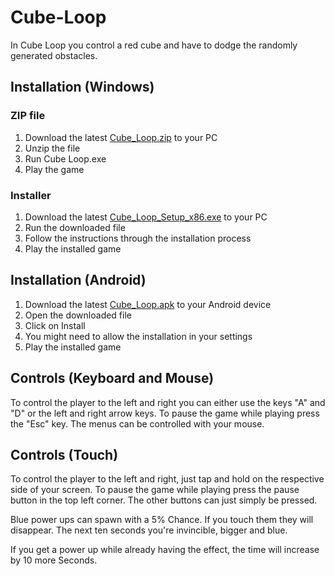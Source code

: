 # Cube-Loop
In Cube Loop you control a red cube and have to dodge the randomly generated obstacles.

## Installation (Windows)
### ZIP file
1. Download the latest [Cube_Loop.zip](https://github.com/RubixDev/Cube-Loop/releases/tag/v1.2) to your PC
2. Unzip the file
3. Run Cube Loop.exe
4. Play the game

### Installer
1. Download the latest [Cube_Loop_Setup_x86.exe](https://github.com/RubixDev/Cube-Loop/releases/tag/v1.2) to your PC
2. Run the downloaded file
3. Follow the instructions through the installation process
4. Play the installed game

## Installation (Android)
1. Download the latest [Cube_Loop.apk](https://github.com/RubixDev/Cube-Loop/releases/tag/v1.2) to your Android device
2. Open the downloaded file
3. Click on Install
4. You might need to allow the installation in your settings
5. Play the installed game

## Controls (Keyboard and Mouse)
To control the player to the left and right you can either use the keys "A" and "D" or the left and right arrow keys.
To pause the game while playing press the "Esc" key.
The menus can be controlled with your mouse.

## Controls (Touch)
To control the player to the left and right, just tap and hold on the respective side of your screen.
To pause the game while playing press the pause button in the top left corner.
The other buttons can just simply be pressed.

Blue power ups can spawn with a 5% Chance.
If you touch them they will disappear.
The next ten seconds you're invincible, bigger and blue.

If you get a power up while already having the effect, the time will increase by 10 more Seconds.
